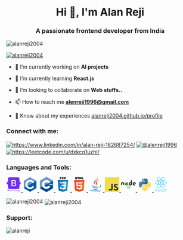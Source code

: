 <h1 align="center">Hi 👋, I'm Alan Reji</h1>
<h3 align="center">A passionate frontend developer from India</h3>

<p align="left"> <img src="https://komarev.com/ghpvc/?username=alanreji2004&label=Profile%20views&color=0e75b6&style=flat" alt="alanreji2004" /> </p>

<p align="left"> <a href="https://github.com/ryo-ma/github-profile-trophy"><img src="https://github-profile-trophy.vercel.app/?username=alanreji2004" alt="alanreji2004" /></a> </p>

- 🔭 I’m currently working on **AI projects**

- 🌱 I’m currently learning **React.js**

- 👯 I’m looking to collaborate on **Web stuffs..**

- 📫 How to reach me **alenreji1996@gmail.com**

- 📄 Know about my experiences [alanreji2004.github.io/profile](alanreji2004.github.io/profile)

<h3 align="left">Connect with me:</h3>
<p align="left">
<a href="https://linkedin.com/in/alan-reji-182687254/" target="blank"><img align="center" src="https://raw.githubusercontent.com/rahuldkjain/github-profile-readme-generator/master/src/images/icons/Social/linked-in-alt.svg" alt="https://www.linkedin.com/in/alan-reji-182687254/" height="30" width="40" /></a>
<a href="https://www.hackerrank.com/profile/alenreji1996" target="blank"><img align="center" src="https://raw.githubusercontent.com/rahuldkjain/github-profile-readme-generator/master/src/images/icons/Social/hackerrank.svg" alt="@alenreji1996" height="30" width="40" /></a>
<a href="https://www.leetcode.com/u/dxkcq1uzhl/" target="blank"><img align="center" src="https://raw.githubusercontent.com/rahuldkjain/github-profile-readme-generator/master/src/images/icons/Social/leet-code.svg" alt="https://leetcode.com/u/dxkcq1uzhl/" height="30" width="40" /></a>
</p>

<h3 align="left">Languages and Tools:</h3>
<p align="left"> <a href="https://getbootstrap.com" target="_blank" rel="noreferrer"> <img src="https://raw.githubusercontent.com/devicons/devicon/master/icons/bootstrap/bootstrap-plain-wordmark.svg" alt="bootstrap" width="40" height="40"/> </a> <a href="https://www.cprogramming.com/" target="_blank" rel="noreferrer"> <img src="https://raw.githubusercontent.com/devicons/devicon/master/icons/c/c-original.svg" alt="c" width="40" height="40"/> </a> <a href="https://www.w3schools.com/cpp/" target="_blank" rel="noreferrer"> <img src="https://raw.githubusercontent.com/devicons/devicon/master/icons/cplusplus/cplusplus-original.svg" alt="cplusplus" width="40" height="40"/> </a> <a href="https://www.w3schools.com/css/" target="_blank" rel="noreferrer"> <img src="https://raw.githubusercontent.com/devicons/devicon/master/icons/css3/css3-original-wordmark.svg" alt="css3" width="40" height="40"/> </a> <a href="https://www.w3.org/html/" target="_blank" rel="noreferrer"> <img src="https://raw.githubusercontent.com/devicons/devicon/master/icons/html5/html5-original-wordmark.svg" alt="html5" width="40" height="40"/> </a> <a href="https://www.java.com" target="_blank" rel="noreferrer"> <img src="https://raw.githubusercontent.com/devicons/devicon/master/icons/java/java-original.svg" alt="java" width="40" height="40"/> </a> <a href="https://developer.mozilla.org/en-US/docs/Web/JavaScript" target="_blank" rel="noreferrer"> <img src="https://raw.githubusercontent.com/devicons/devicon/master/icons/javascript/javascript-original.svg" alt="javascript" width="40" height="40"/> </a> <a href="https://nodejs.org" target="_blank" rel="noreferrer"> <img src="https://raw.githubusercontent.com/devicons/devicon/master/icons/nodejs/nodejs-original-wordmark.svg" alt="nodejs" width="40" height="40"/> </a> <a href="https://www.python.org" target="_blank" rel="noreferrer"> <img src="https://raw.githubusercontent.com/devicons/devicon/master/icons/python/python-original.svg" alt="python" width="40" height="40"/> </a> <a href="https://reactjs.org/" target="_blank" rel="noreferrer"> <img src="https://raw.githubusercontent.com/devicons/devicon/master/icons/react/react-original-wordmark.svg" alt="react" width="40" height="40"/> </a> </p>

<p><img align="left" src="https://github-readme-stats.vercel.app/api/top-langs?username=alanreji2004&show_icons=true&locale=en&layout=compact" alt="alanreji2004" /></p>

<p>&nbsp;<img align="center" src="https://github-readme-stats.vercel.app/api?username=alanreji2004&show_icons=true&locale=en" alt="alanreji2004" /></p>


<h3 align="left">Support:</h3>
<p><a href="https://www.buymeacoffee.com/alanreji"> <img align="left" src="https://cdn.buymeacoffee.com/buttons/v2/default-yellow.png" height="50" width="210" alt="alanreji" /></a></p><br><br><br>

